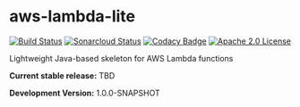 # aws-lambda-lite

[![Build Status](https://travis-ci.org/stepio/aws-lambda-lite.svg?branch=master)](https://travis-ci.org/stepio/aws-lambda-lite)
[![Sonarcloud Status](https://sonarcloud.io/api/project_badges/measure?project=stepio_aws-lambda-lite&metric=alert_status)](https://sonarcloud.io/dashboard?id=stepio_aws-lambda-lite)
[![Codacy Badge](https://api.codacy.com/project/badge/Grade/878674a646f34f77b993696bb1131222)](https://www.codacy.com/app/stepio/aws-lambda-lite?utm_source=github.com&amp;utm_medium=referral&amp;utm_content=stepio/aws-lambda-lite&amp;utm_campaign=Badge_Grade)
[![Apache 2.0 License](https://img.shields.io/badge/license-Apache%202-blue.svg)](https://www.apache.org/licenses/LICENSE-2.0.txt)

Lightweight Java-based skeleton for AWS Lambda functions

**Current stable release:** TBD

**Development Version:** 1.0.0-SNAPSHOT
